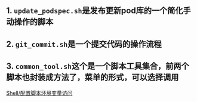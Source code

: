## 1. `update_podspec.sh`是发布更新pod库的一个简化手动操作的脚本
## 2. `git_commit.sh`是一个提交代码的操作流程
## 3. `common_tool.sh`这个是一个脚本工具集合，前两个脚本也封装成方法了，菜单的形式，可以选择调用

[Shell/配置脚本环境变量访问](https://github.com/WangGuibin/WGBToolsConfigRepository/tree/master/Shell/%E9%85%8D%E7%BD%AE%E8%84%9A%E6%9C%AC%E7%8E%AF%E5%A2%83%E5%8F%98%E9%87%8F%E8%AE%BF%E9%97%AE)